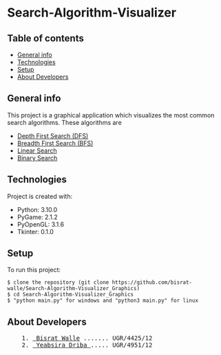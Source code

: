 # Search-Algorithm-Visualizer
## Table of contents
* [General info](#general-info)
* [Technologies](#technologies)
* [Setup](#setup)
* [About Developers](#about-developers)

## General info
This project is a graphical application which visualizes the most common search algorithms. These algorithms are

* <a href="https://en.wikipedia.org/wiki/Depth-first_search"> Depth First Search (DFS) </a>
* <a href="https://en.wikipedia.org/wiki/Breadth-first_search"> Breadth First Search (BFS) </a>
* <a href="https://en.wikipedia.org/wiki/Linear_search"> Linear Search </a>
* <a href="https://en.wikipedia.org/wiki/Binary_search_algorithm"> Binary Search </a>

	
## Technologies
Project is created with:
* Python: 3.10.0
* PyGame: 2.1.2
* PyOpenGL: 3.1.6
* Tkinter: 0.1.0

	
## Setup
To run this project:

```
$ clone the repository (git clone https://github.com/bisrat-walle/Search-Algorithm-Visualizer_Graphics)
$ cd Search-Algorithm-Visualizer_Graphics
$ "python main.py" for windows and "python3 main.py" for linux
```

## About Developers
<pre>
	1. <a href="https://github.com/bisrat-walle"> Bisrat Walle</a> ....... UGR/4425/12
	2. <a href="https://github.com/dryeab"> Yeabsira Driba </a>..... UGR/4951/12
</pre>
